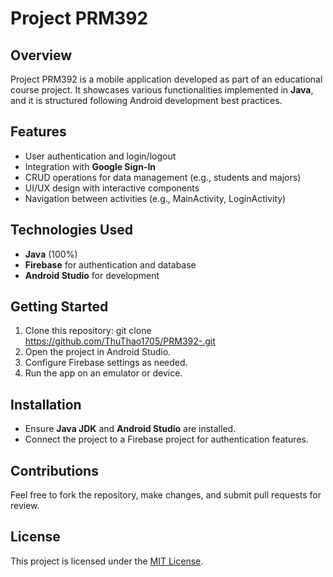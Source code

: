 # Project PRM392

## Overview
Project PRM392 is a mobile application developed as part of an educational course project. It showcases various functionalities implemented in **Java**, and it is structured following Android development best practices.

## Features
- User authentication and login/logout
- Integration with **Google Sign-In**
- CRUD operations for data management (e.g., students and majors)
- UI/UX design with interactive components
- Navigation between activities (e.g., MainActivity, LoginActivity)

## Technologies Used
- **Java** (100%)
- **Firebase** for authentication and database
- **Android Studio** for development

## Getting Started
1. Clone this repository: git clone https://github.com/ThuThao1705/PRM392-.git
2. Open the project in Android Studio.
3. Configure Firebase settings as needed.
4. Run the app on an emulator or device.

## Installation
- Ensure **Java JDK** and **Android Studio** are installed.
- Connect the project to a Firebase project for authentication features.

## Contributions
Feel free to fork the repository, make changes, and submit pull requests for review.

## License
This project is licensed under the [MIT License](LICENSE).


